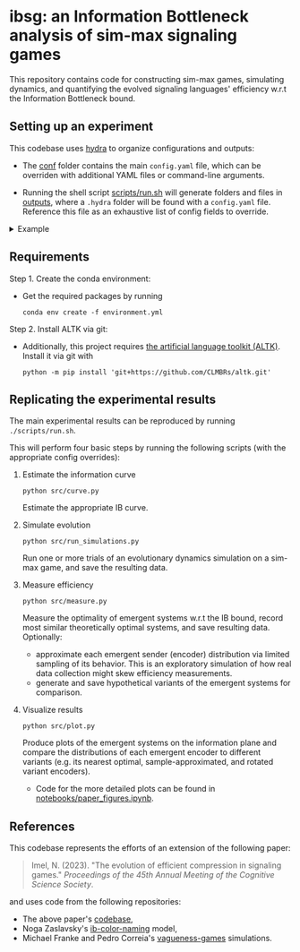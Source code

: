 # ibsg: an Information Bottleneck analysis of sim-max signaling games

This repository contains code for constructing sim-max games, simulating  dynamics, and quantifying the evolved signaling languages' efficiency w.r.t the Information Bottleneck bound.

## Setting up an experiment

This codebase uses [hydra](https://hydra.cc/) to organize configurations and outputs:

- The [conf](./conf/) folder contains the main `config.yaml` file, which can be overriden with additional YAML files or command-line arguments.

- Running the shell script [scripts/run.sh](scripts/run.sh) will generate folders and files in [outputs](outputs), where a `.hydra` folder will be found with a `config.yaml` file. Reference this file as an exhaustive list of config fields to override.

<details>
<summary>Example</summary>
<br>

Here is an example command that will execute an experiment, overriding the hydra config defaults.

```    
./scripts/run.sh -m \
"game.universe=2ball_300" \
"game.prior=2ball_300_power_2" \
"game.num_signals=300" \
"game.discriminative_need_gamma=0" \
"simulation.num_runs=10" \
"simulation.dynamics.imprecise_imitation_gamma=range(-3, 4)" \
"simulation/dynamics=two_population_rd, nowak_krakauer"
```

Description of command line args, in order of appearance:

- `./scripts/run.sh -m `
    - The `-m` flag indicates to hydra that we are performing a 'multirun' sweep over configs.

- The next three overrides specify parameters of both the signaling games, and of the IB theoretical bound (see [src/game/game.py](src/game/game.py)). Note that all overrides can be specified in any order.
- `game.universe=2ball_300`
    - We specify a universe of 300 referents sampled from a unit sphere in 3 dimensions. This universe is loaded from a CSV file at [data/universe/2ball_300.csv](data/universe/2cube_300.csv) folder, so we pass the filename using `"game.universe=2ball_300"` (see the [nballs](src/notebooks/nballs.ipynb) notebook). You can encode a universe with any structure you like into a csv file; the default universe is just $\\{1, \dots, 10\\}$.
- `game.prior=2ball_300_power_2`
    - We specify a power-law distributed prior over meanings at [data/prior/2ball_300_power_2.csv](data/prior/2ball_300_power_2.csv) (see the [power_prior](src/notebooks/power_prior.ipynb) notebook). Use any prior you like, encoded as a CSV file. If we omit this, a uniform prior will be inferred.
- `game.num_signals=300`
    - We let Sender and Receiver have 300 possible signals for all rounds of the signaling game (thus allowing for perfectly accurate languages).


- `game.discriminative_need_gamma=0`
    - We set the degree of tolerable pragmatic slack / discriminative need in a signaling game to be moderate. This is the one integer parameter for payoff / utility / fitness in the signaling game. It will be the exponent of $10$, i.e., the actual parameter supplied to the utility function is $1$. (see `generate_sim_matrix` at [src/game/perception.py](src/game/perception.py)).

- `simulation.num_runs=10`
    - We simulate evolution ten different times, varying initial conditions. By default, these runs are executed in parallel using all available CPU cores. The number of processes to run, and whether to multiprocess, can be overriden. See [conf/simulation/basic.yaml](conf/simulation/basic.yaml). We vary the entropy of the initial populations' average behavior. The range of this variation can be specified by `population_init_minalpha` and `population_init_maxalpha`.

- The next two overrides ask hydra to *sweep* over different parameters, holding all other parameters equal. Sweeps are performed locally and serially (but see https://hydra.cc/docs/plugins/joblib_launcher/).

- `simulation.dynamics.imprecise_imitation_gamma=range(-3, 4)`
    - We sweep over different levels (-3, -2, ..., 3) of perceptual/mutation noise in the signaling game dynamics (see [src/game/perception.py](src/game/perception.py)). We have therefore now requested that hydra execute 7 jobs.

- `simulation/dynamics=two_population_rd, nowak_krakauer`
    - We sweep over two different dynamics inspired by the replicator equation (see [src/simulation/dynamics.py](src/simulation/dynamics.py)). We now have requested 14 jobs (however, the IB theoretical bound is appropriate for all 14 simulation sweeps, so it is only estimated once).

For each of the 14 jobs, outputs will be written to folders that are unique to that job, under [multirun](multirun/), but hierarchically organized as appropriate. For example, one job will output results to

- `multirun/universe=2ball_300/num_signals=300/prior=2ball_300_power_2/dist=squared_dist/meaning_certainty=0/dynamics=two_population_rd/ii=-3/population_size=None/num_runs=10/seed=42/discr_need=0/`

while the IB curve and optimal encoders will be written once to

- `multirun/universe=2ball_300/num_signals=300/prior=2ball_300_power_2/dist=squared_dist/meaning_certainty=0/`

Happy exploring!

</details>

## Requirements  

Step 1. Create the conda environment:

- Get the required packages by running

    `conda env create -f environment.yml`

Step 2. Install ALTK via git:

- Additionally, this project requires [the artificial language toolkit (ALTK)](https://github.com/nathimel/altk). Install it via git with

    `python -m pip install 'git+https://github.com/CLMBRs/altk.git'`

## Replicating the experimental results

The main experimental results can be reproduced by running `./scripts/run.sh`.

This will perform four basic steps by running the following scripts (with the appropriate config overrides):

1. Estimate the information curve

    `python src/curve.py`

    Estimate the appropriate IB curve.

2. Simulate evolution

    `python src/run_simulations.py`

    Run one or more trials of an evolutionary dynamics simulation on a sim-max game, and save the resulting data.

3. Measure efficiency

    `python src/measure.py`

    Measure the optimality of emergent systems w.r.t the IB  bound, record most similar theoretically optimal systems, and save resulting data.
    Optionally:
    - approximate each emergent sender (encoder) distribution via limited sampling of its behavior. This is an exploratory simulation of how real data collection might skew efficiency measurements.
    - generate and save hypothetical variants of the emergent systems for comparison.

4. Visualize results

    `python src/plot.py`

    Produce plots of the emergent systems on the information plane and compare the distributions of each emergent encoder to different variants (e.g. its nearest optimal, sample-approximated, and rotated variant encoders).

    - Code for the more detailed plots can be found in [notebooks/paper_figures.ipynb](src/notebooks/paper_figures.ipynb).

## References

This codebase represents the efforts of an extension of the following paper:

> Imel, N. (2023). "The evolution of efficient compression in signaling games." *Proceedings of the 45th Annual Meeting of the Cognitive Science Society*.

and uses code from the following repositories:

- The above paper's [codebase](https://github.com/nathimel/rdsg/tree/main),
- Noga Zaslavsky's [ib-color-naming](https://github.com/nogazs/ib-color-naming) model,
- Michael Franke and Pedro Correia's [vagueness-games](https://github.com/josepedrocorreia/vagueness-games) simulations.
